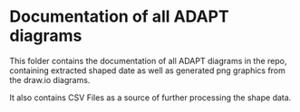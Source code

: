 # Documentation of all ADAPT diagrams

This folder contains the documentation of all ADAPT diagrams in the repo, containing extracted shaped date as well as generated png graphics from the draw.io diagrams.


It also contains CSV Files as a source of further processing the shape data.
